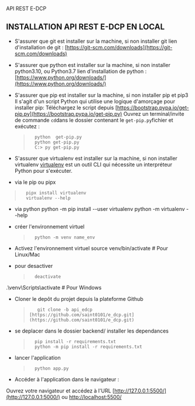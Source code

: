 
API REST  E-DCP

## INSTALLATION API REST E-DCP EN LOCAL

- S'assurer que git est installer sur la machine, si non installer git
lien d'installation de git : [https://git-scm.com/downloads](https://git-scm.com/downloads)

- S'assurer que python est installer sur la machine, si non installer python3.10, ou Python3.7
lien d'installation de python : [https://www.python.org/downloads/](https://www.python.org/downloads/)

- S'assurer que pip est installer sur la machine, si non installer pip et pip3
Il s'agit d'un script Python qui utilise une logique d'amorçage pour installer pip:
Téléchargez le script depuis [https://bootstrap.pypa.io/get-pip.py](https://bootstrap.pypa.io/get-pip.py)
Ouvrez un terminal/invite de commande `cd`dans le dossier contenant le `get-pip.py`fichier et exécutez :
	>		python  get-pip.py
	>		python get-pip.py
	>		C:> py get-pip.py

- S'assurer que virtualenv est installer sur la machine, si non installer virtualenv
[virtualenv](https://pypi.org/project/virtualenv) est un outil CLI qui nécessite un interpréteur Python pour s'exécuter.
- via le pip ou pipx
>		pipx install virtualenv
>		virtualenv --help
- via python
	python -m pip install --user virtualenv
python -m virtualenv --help
- créer l'environnement virtuel
	>		python -m venv name_env

- Activez l'environnement virtuel
source venv/bin/activate # Pour Linux/Mac
- pour desactiver
	>		deactivate

.\venv\Scripts\activate # Pour Windows

- Cloner le depôt du projet depuis la plateforme Github
	>		 git clone -b api_edcp [https://github.com/saint0101/e_dcp.git](https://github.com/saint0101/e_dcp.git)

-  se deplacer dans le dossier backend/
installer les dependances
	>		pip install -r requirements.txt
	>		python -m pip install -r requirements.txt

- lancer l'application
	>		python app.py

- Accéder à l'application dans le navigateur :

Ouvrez votre navigateur et accédez à l'URL
[http://127.0.0.1:5500/](http://127.0.0.1:5000/)
 ou
[http://localhost:5500/](http://localhost:5000/)